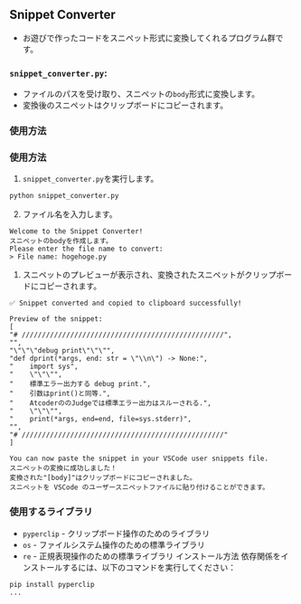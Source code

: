 


## Snippet Converter
* お遊びで作ったコードをスニペット形式に変換してくれるプログラム群です。

### `snippet_converter.py`:
* ファイルのパスを受け取り、スニペットの`body`形式に変換します。
* 変換後のスニペットはクリップボードにコピーされます。

### 使用方法
### 使用方法
1. `snippet_converter.py`を実行します。
```bash
python snippet_converter.py
```
2. ファイル名を入力します。
```Plain Text
Welcome to the Snippet Converter!
スニペットのbodyを作成します。
Please enter the file name to convert:
> File name: hogehoge.py
```


1. スニペットのプレビューが表示され、変換されたスニペットがクリップボードにコピーされます。

```Plain Text
✅ Snippet converted and copied to clipboard successfully!

Preview of the snippet:
[
"# //////////////////////////////////////////////////",
"",
"\"\"\"debug print\"\"\"",
"def dprint(*args, end: str = \"\\n\") -> None:",
"    import sys",
"    \"\"\"",
"    標準エラー出力する debug print.",
"    引数はprint()と同等.",
"    AtcoderののJudgeでは標準エラー出力はスルーされる.",
"    \"\"\"",
"    print(*args, end=end, file=sys.stderr)",
"",
"# //////////////////////////////////////////////////"
]

You can now paste the snippet in your VSCode user snippets file.
スニペットの変換に成功しました！
変換された"[body]"はクリップボードにコピーされました。
スニペットを VSCode のユーザースニペットファイルに貼り付けることができます。
```

### 使用するライブラリ
* `pyperclip` - クリップボード操作のためのライブラリ
* `os` - ファイルシステム操作のための標準ライブラリ
* `re` - 正規表現操作のための標準ライブラリ
インストール方法
依存関係をインストールするには、以下のコマンドを実行してください：

```bash
pip install pyperclip
...
```
